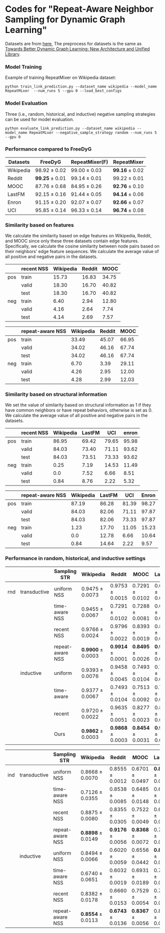 # Codes for "Repeat-Aware Neighbor Sampling for Dynamic Graph Learning"


Datasets are from [here](https://zenodo.org/records/7213796#.Y1cO6y8r30o), The preprocess for datasets is the same as [Towards Better Dynamic Graph Learning: New Architecture and Unified Library](https://github.com/yule-BUAA/DyGLib).


### Model Training

Example of training RepeatMixer on Wikipedia dataset:

```python train_link_prediction.py --dataset_name wikipedia --model_name RepeatMixer  --num_runs 5 --gpu 0 --load_best_configs```

### Model Evaluation

Three (i.e., random, historical, and inductive) negative sampling strategies can be used for model evaluation.

```python evaluate_link_prediction.py --dataset_name wikipedia --model_name RepeatMixer --negative_sample_strategy random --num_runs 5 --gpu 0```

### Performance compared to FreeDyG

| Datasets  | FreeDyG         | RepeatMixer(F)  | RepeatMixer |
| --------- | --------------- | --------------- | ----------- |
| Wikipedia | 98.92 ± 0.02 | 99.00 ± 0.03 | **99.16** ± 0.02 |
| Reddit    | **99.25** ± 0.01 | 99.14 ± 0.01 | 99.22 ± 0.01|
| MOOC      | 87.76 ± 0.68 | 84.95 ± 0.26 | **92.76** ± 0.10 |
| LastFM    | 92.15 ± 0.16 | 91.44 ± 0.05 | **94.14** ± 0.06 |
| Enron     | 91.15 ± 0.20   | 92.07 ± 0.07   | **92.66** ± 0.07 |
| UCI       | 95.85 ± 0.14   | 96.33 ± 0.14  | **96.74** ± 0.08 |

### Similarity based on features
We calculate the similarity based on edge features on Wikipedia, Reddit, and MOOC since only these three datasets contain edge features. Specifically, we calculate the cosine similarity between node pairs based on their neighbors' edge feature sequences. We calculate the average value of all positive and negative pairs in the datasets.

|      | recent NSS | Wikipedia | Reddit | MOOC |
| ---- | ---------- | --------- | ------ | ---- |
| pos  | train      | 15.73     | 16.83 |34.75|
|      | valid      | 18.30     | 16.70 |40.82|
|      | test       | 18.30     | 16.70 |40.82|
| neg  | train      | 6.40      | 2.94 |12.80|
|      | valid      | 4.16      | 2.64 |7.74|
|      | test       | 4.14      | 2.69 |7.57|

|      | repeat-aware NSS | Wikipedia | Reddit | MOOC |
| ---- | ---------- | --------- | ------ | ---- |
| pos  | train      | 33.49 | 45.07  |66.95|
|      | valid      | 34.02 |46.16|67.74|
|      | test       | 34.02 |46.16|67.74|
| neg  | train      | 6.70   |3.39|29.11|
|      | valid      | 4.26   |2.95|12.00|
|      | test       | 4.28     |2.99|12.03|

### Similarity based on structural information
We set the value of similarity based on structural information as 1 if they have common neighbors or have repeat behaviors, otherwise is set as 0. We calculate the average value of all positive and negative pairs in the datasets.

||recent NSS|Wikipedia|LastFM|UCI| enron |
|-|-|-|-|-| ----- |
|pos|train|86.95|69.42|79.65|95.98 |
||valid|84.03|73.40|71.11|93.62 |
||test |84.03|73.51|73.33|93.62
|neg|train|0.25|7.19|14.53|11.49 
||valid|0.0|7.52|6.66| 8.51 
||test|0.84|8.76|2.22|5.32 

||repeat-aware NSS|Wikipedia|LastFM|UCI|Enron |
|-|-|-|-|-| ----- |
|pos|train|87.19|86.28|81.39|98.27
||valid|84.03|82.06|71.11|97.87 
||test|84.03|82.06|73.33|97.87 
|neg|train|1.23|17.70|11.05|15.23 
||valid|0.0|12.78|6.66|10.64 
||test|0.84|14.64|2.22| 9.57 

### Performance in random, historical, and inductive settings


|            |                 | Sampling STR | Wikipedia       | Reddit          | MOOC            | LastFM          | Enron           | UCI            |
| ---------- | --------------- | ----------------- | --------------- | --------------- | --------------- | --------------- | --------------- | --------------- |
| rnd        | transductive    | uniform NSS          | 0.9475 ± 0.0073 | 0.9753 ± 0.0015 | 0.7291 ± 0.0102 | 0.6715 ± 0.0032 | 0.7022 ± 0.0208 | 0.8902 ± 0.0060 |
|            |            | time-aware NSS| 0.9455 ± 0.0067 | 0.7291 ± 0.0102   | 0.7288 ± 0.0081 | 0.6647 ± 0.0013 | 0.7074 ± 0.0156 | 0.8887 ± 0.0073 |
|            |            | recent  NSS   | 0.9766 ± 0.0024 | 0.9796 ± 0.0022   | 0.8393 ± 0.0019 | 0.8224 ± 0.0021 | 0.8461 ± 0.0178 | 0.9451 ± 0.0016 |
|            |            | repeat-aware NSS       | **0.9900** ± 0.0003 | **0.9914** ± 0.0001 | **0.8495** ± 0.0026 | **0.9144** ± 0.0005 | **0.9207** ± 0.0007 | **0.9633** ± 0.0014 |
|            | inductive  | uniform         | 0.9393 ± 0.0076   | 0.9458 ± 0.0045 | 0.7493 ± 0.0104 | 0.7639 ± 0.0024 | 0.5654 ± 0.0077 | 0.8388 ± 0.0073 |
|            |            | time-aware | 0.9377 ± 0.0067 | 0.7493 ± 0.0104   | 0.7513 ± 0.0092 | 0.7601 ± 0.0016 | 0.5681 ± 0.0204 | 0.8405 ± 0.0110 |
|            |            | recent     | 0.9720 ± 0.0022 | 0.9635 ± 0.0051   | 0.8277 ± 0.0023 | 0.8660 ± 0.0033 | 0.7784 ± 0.0199 | 0.9223 ± 0.0020 |
|            |            | Ours       | **0.9862** ± 0.0003 | **0.9868** ± 0.0003 | **0.8454** ± 0.0031 | **0.9295** ± 0.0012 | **0.8816** ± 0.0022 | **0.9476** ± 0.0008 |



|            |                 | Sampling STR | Wikipedia       | Reddit          | MOOC            | LastFM          | Enron           | UCI            |
| ------------ | --------------- | ----------------- | --------------- | --------------- | --------------- | --------------- | --------------- | ---- |
| ind          | transductive | uniform  NSS       | 0.8668 ± 0.0070   | 0.8555 ± 0.0012 | 0.6701 ± 0.0497 | **0.8509** ± 0.0620 | 0.8032 ± 0.0085 | 0.7969 ± 0.0181 |
||| time-aware NSS  | 0.7126 ± 0.0355 | 0.8538 ± 0.0085   | 0.6485 ± 0.0148 | 0.6138 ±  0.0113 | 0.7544 ± 0.0378 | 0.7624 ± 0.0468 |
||| recent NSS       | 0.8875 ± 0.0080 | 0.8355 ± 0.0305   | 0.7522 ± 0.0049 | 0.6492 ± 0.0116 | 0.7404 ± 0.0263 | 0.6917 ± 0.0365 |
||| repeat-aware NSS    | **0.8898** ± 0.0149 | **0.9176** ± 0.0056 | **0.8368** ± 0.0072 | 0.7634 ± 0.0030 | **0.8417** ± 0.0024 | **0.8496** ± 0.0052 |
|| inductive    | uniform  NSS       | 0.8494 ± 0.0066   | 0.6020 ± 0.0059 | 0.6556 ± 0.0442 | **0.8267** ± 0.0223 | 0.8359 ± 0.0057 | 0.8244 ± 0.0153 |
||| time-aware NSS  | 0.6740 ± 0.0651 | 0.6032 ± 0.0019   | 0.6931 ± 0.0189 | 0.7066 ±  0.0028 | 0.7476 ± 0.0614 | 0.8492 ± 0.0216 |
||| recent  NSS     | 0.8382 ± 0.0178 | 0.6660 ± 0.0153   | 0.7529 ± 0.0054 | 0.7188 ± 0.0206 | 0.7074 ± 0.0385 | 0.7148 ± 0.0373 |
||| repeat-aware NSS    | **0.8554** ± 0.0113 | **0.6743** ± 0.0136 | **0.8367** ± 0.0056 | 0.8123 ± 0.0002 | **0.8448** ± 0.0043 | **0.8548** ± 0.0020 |
